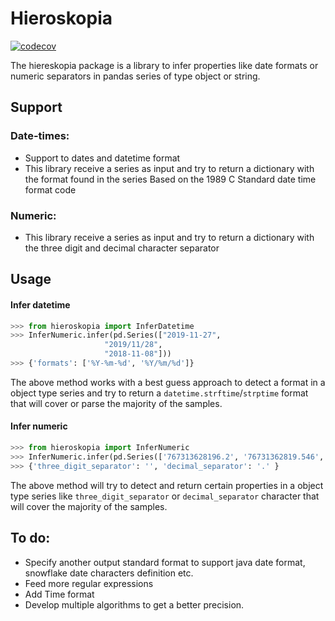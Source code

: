 # Hieroskopia
[![codecov](https://codecov.io/gh/simetrikinc/hieroskopia/branch/master/graph/badge.svg)](https://codecov.io/gh/simetrikinc/hieroskopia)


The hiereskopia package is a library to infer properties like date formats or numeric separators in pandas series of type object or string. 

## Support 
### Date-times:
- Support to dates and datetime format
- This library receive a series as input and try to return
 a dictionary with the format found in the series Based on the 1989 C 
 Standard date time  format code

### Numeric:
- This library receive a series as input and try to return
 a dictionary with the three digit and decimal character separator

## Usage

#### Infer datetime

````Python
>>> from hieroskopia import InferDatetime
>>> InferNumeric.infer(pd.Series(["2019-11-27",
                     "2019/11/28",
                     "2018-11-08"]))
>>> {'formats': ['%Y-%m-%d', '%Y/%m/%d']}
````

The above method works with a best guess approach to detect a format in a object type series and try 
to return a `datetime.strftime`/`strptime` format that will cover or parse the majority
of the samples.


#### Infer numeric

````Python
>>> from hieroskopia import InferNumeric
>>> InferNumeric.infer(pd.Series(['767313628196.2', '76731362819.546', '767313628196']))
>>> {'three_digit_separator': '', 'decimal_separator': '.' }
````

The above method will try to detect and return certain properties in a object type series
like `three_digit_separator` or `decimal_separator` character that will cover 
the majority of the samples.


## To do:
- Specify another output standard format to support java date format, snowflake date characters definition etc.
- Feed more regular expressions
- Add Time format
- Develop multiple algorithms to get a better precision.
